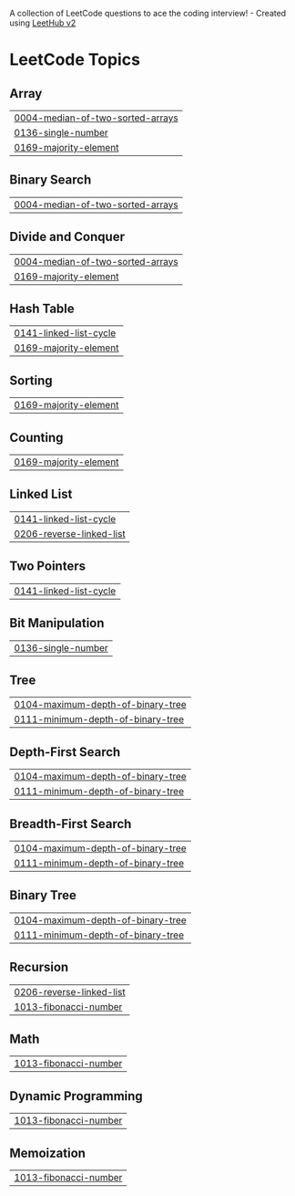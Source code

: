 A collection of LeetCode questions to ace the coding interview! - Created using [LeetHub v2](https://github.com/arunbhardwaj/LeetHub-2.0)
<!---LeetCode Topics Start-->
# LeetCode Topics
## Array
|  |
| ------- |
| [0004-median-of-two-sorted-arrays](https://github.com/notAryan10/Leetcode/tree/master/0004-median-of-two-sorted-arrays) |
| [0136-single-number](https://github.com/notAryan10/Leetcode/tree/master/0136-single-number) |
| [0169-majority-element](https://github.com/notAryan10/Leetcode/tree/master/0169-majority-element) |
## Binary Search
|  |
| ------- |
| [0004-median-of-two-sorted-arrays](https://github.com/notAryan10/Leetcode/tree/master/0004-median-of-two-sorted-arrays) |
## Divide and Conquer
|  |
| ------- |
| [0004-median-of-two-sorted-arrays](https://github.com/notAryan10/Leetcode/tree/master/0004-median-of-two-sorted-arrays) |
| [0169-majority-element](https://github.com/notAryan10/Leetcode/tree/master/0169-majority-element) |
## Hash Table
|  |
| ------- |
| [0141-linked-list-cycle](https://github.com/notAryan10/Leetcode/tree/master/0141-linked-list-cycle) |
| [0169-majority-element](https://github.com/notAryan10/Leetcode/tree/master/0169-majority-element) |
## Sorting
|  |
| ------- |
| [0169-majority-element](https://github.com/notAryan10/Leetcode/tree/master/0169-majority-element) |
## Counting
|  |
| ------- |
| [0169-majority-element](https://github.com/notAryan10/Leetcode/tree/master/0169-majority-element) |
## Linked List
|  |
| ------- |
| [0141-linked-list-cycle](https://github.com/notAryan10/Leetcode/tree/master/0141-linked-list-cycle) |
| [0206-reverse-linked-list](https://github.com/notAryan10/Leetcode/tree/master/0206-reverse-linked-list) |
## Two Pointers
|  |
| ------- |
| [0141-linked-list-cycle](https://github.com/notAryan10/Leetcode/tree/master/0141-linked-list-cycle) |
## Bit Manipulation
|  |
| ------- |
| [0136-single-number](https://github.com/notAryan10/Leetcode/tree/master/0136-single-number) |
## Tree
|  |
| ------- |
| [0104-maximum-depth-of-binary-tree](https://github.com/notAryan10/Leetcode/tree/master/0104-maximum-depth-of-binary-tree) |
| [0111-minimum-depth-of-binary-tree](https://github.com/notAryan10/Leetcode/tree/master/0111-minimum-depth-of-binary-tree) |
## Depth-First Search
|  |
| ------- |
| [0104-maximum-depth-of-binary-tree](https://github.com/notAryan10/Leetcode/tree/master/0104-maximum-depth-of-binary-tree) |
| [0111-minimum-depth-of-binary-tree](https://github.com/notAryan10/Leetcode/tree/master/0111-minimum-depth-of-binary-tree) |
## Breadth-First Search
|  |
| ------- |
| [0104-maximum-depth-of-binary-tree](https://github.com/notAryan10/Leetcode/tree/master/0104-maximum-depth-of-binary-tree) |
| [0111-minimum-depth-of-binary-tree](https://github.com/notAryan10/Leetcode/tree/master/0111-minimum-depth-of-binary-tree) |
## Binary Tree
|  |
| ------- |
| [0104-maximum-depth-of-binary-tree](https://github.com/notAryan10/Leetcode/tree/master/0104-maximum-depth-of-binary-tree) |
| [0111-minimum-depth-of-binary-tree](https://github.com/notAryan10/Leetcode/tree/master/0111-minimum-depth-of-binary-tree) |
## Recursion
|  |
| ------- |
| [0206-reverse-linked-list](https://github.com/notAryan10/Leetcode/tree/master/0206-reverse-linked-list) |
| [1013-fibonacci-number](https://github.com/notAryan10/Leetcode/tree/master/1013-fibonacci-number) |
## Math
|  |
| ------- |
| [1013-fibonacci-number](https://github.com/notAryan10/Leetcode/tree/master/1013-fibonacci-number) |
## Dynamic Programming
|  |
| ------- |
| [1013-fibonacci-number](https://github.com/notAryan10/Leetcode/tree/master/1013-fibonacci-number) |
## Memoization
|  |
| ------- |
| [1013-fibonacci-number](https://github.com/notAryan10/Leetcode/tree/master/1013-fibonacci-number) |
<!---LeetCode Topics End-->